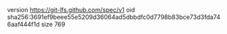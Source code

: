 version https://git-lfs.github.com/spec/v1
oid sha256:3691ef9beee55e5209d36064ad5dbbdfc0d7798b83bce73d3fda746aaf444f1d
size 769
